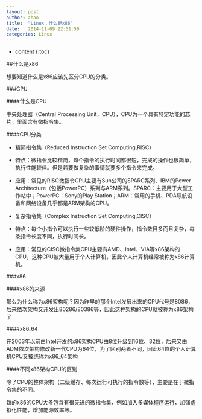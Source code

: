 ```yaml
---
layout: post
author: zhao
title:  "Linux：什么是x86"
date:   2014-11-09 22:51:50
categories: Linux
---
```


* content
{:toc}

##什么是x86

想要知道什么是x86应该先区分CPU的分类。

###CPU

####什么是CPU

中央处理器（Central Processing Unit，CPU），CPU为一个具有特定功能的芯片，里面含有微指令集。

####CPU分类

- 精简指令集（Reduced Instruction Set Computing,RISC）

 - 特点：微指令比较精简，每个指令的执行时间都很短，完成的操作也很简单，执行性能较佳。但是若要做复杂的事情就要多个指令来完成。
 
 - 应用：常见的RISC微指令CPU主要有Sun公司的SPARC系列、IBM的Power Architecture（包括PowerPC）系列与ARM系列。SPARC：主要用于大型工作站中；PowerPC：Sony的Play Station；ARM：常用的手机、PDA导航设备和网络设备几乎都是ARM架构的CPU。
 
- 复杂指令集（Complex Instruction Set Computing,CISC）

 - 特点：每个小指令可以执行一些较低阶的硬件操作，指令数目多而且复杂，每条指令长度不同，执行时间长。
 
 - 应用：常见的CISC微指令集CPU主要有AMD、Intel、VIA等x86架构的CPU，这种CPU被大量用于个人计算机，因此个人计算机经常被称为x86计算机。

###x86

####x86的来源

那么为什么称为x86架构呢？因为昨早的那个Intel发展出来的CPU代号是8086，后来依次架构又开发出80286/80386等，因此这种架构的CPU就被称为x86架构了

####x86_64

在2003年以前由Intel开发的x86架构CPU由8位升级到16位、32位，后来又由ADM依次架构修改新一代CPU为64位，为了区别两者不同，因此64位的个人计算机CPU又被统称为x86_64架构

####不同x86架构CPU的区别

除了CPU的整体架构（二级缓存、每次运行可执行的指令数等），主要是在于微指令集的不同。

新的x86的CPU大多包含有很先进的微指令集，例如加入多媒体程序运行，加强虚拟化性能，增加能源效率等。

